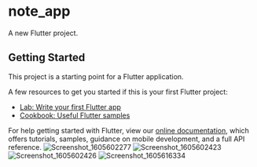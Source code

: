 # note_app

A new Flutter project.

## Getting Started

This project is a starting point for a Flutter application.

A few resources to get you started if this is your first Flutter project:

- [Lab: Write your first Flutter app](https://flutter.dev/docs/get-started/codelab)
- [Cookbook: Useful Flutter samples](https://flutter.dev/docs/cookbook)

For help getting started with Flutter, view our
[online documentation](https://flutter.dev/docs), which offers tutorials,
samples, guidance on mobile development, and a full API reference.
![Screenshot_1605602277](https://user-images.githubusercontent.com/71665310/131396267-d7982772-d698-4471-9ee1-cf5c5615082b.png)
![Screenshot_1605602423](https://user-images.githubusercontent.com/71665310/131396277-cd4c9f14-3448-4ef2-adbc-d3384f5cd607.png)
![Screenshot_1605602426](https://user-images.githubusercontent.com/71665310/131396286-4b46461e-5a58-454a-9ef3-f8b7381b92c5.png)
![Screenshot_1605616334](https://user-images.githubusercontent.com/71665310/131396293-8efc2944-a152-4ae6-9667-307d87ed8526.png)

